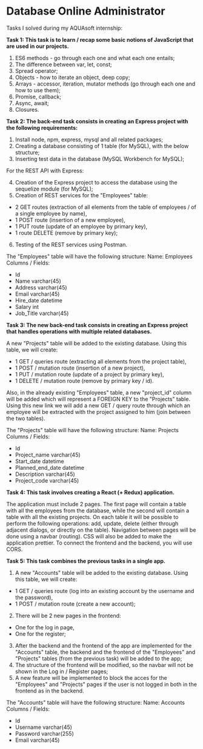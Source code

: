 # Database Online Administrator
Tasks I solved during my AQUAsoft internship:

**Task 1:
This task is to learn / recap some basic notions of JavaScript that are used in our projects.**

1. ES6 methods - go through each one and what each one entails;
2. The difference between var, let, const;
3. Spread operator;
4. Objects - how to iterate an object, deep copy;
5. Arrays - accessor, iteration, mutator methods (go through each one and how to use them);
6. Promise, callback;
7. Async, await;
8. Closures.

**Task 2:
The back-end task consists in creating an Express project with the following requirements:**

1. Install node, npm, express, mysql and all related packages;
2. Creating a database consisting of 1 table (for MySQL), with the below structure;
3. Inserting test data in the database (MySQL Workbench for MySQL);

For the REST API with Express:

4. Creation of the Express project to access the database using the sequelize module (for MySQL);
5. Creation of REST services for the "Employees" table:
* 2 GET routes (extraction of all elements from the table of employees / of a single employee by name),
* 1 POST route (insertion of a new employee),
* 1 PUT route (update of an employee by primary key),
* 1 route DELETE (remove by primary key);

6. Testing of the REST services using Postman.

The "Employees" table will have the following structure:
Name: Employees
Columns / Fields:
* Id
* Name varchar(45)
* Address varchar(45)
* Email varchar(45)
* Hire_date datetime
* Salary int
* Job_Title varchar(45)

**Task 3:
The new back-end task consists in creating an Express project that handles operations with multiple related databases.**

A new "Projects" table will be added to the existing database. Using this table, we will create:
* 1 GET / queries route (extracting all elements from the project table),
* 1 POST / mutation route (insertion of a new project),
* 1 PUT / mutation route (update of a project by primary key),
* 1 DELETE / mutation route (remove by primary key / id).

Also, in the already existing "Employees" table, a new "project_id" column will be added which will represent a FOREIGN KEY to the "Projects" table. Using this new link we will add a new GET / query route through which an employee will be extracted with the project assigned to him (join between the two tables).

The "Projects" table will have the following structure:
Name: Projects
Columns / Fields:
* Id
* Project_name varchar(45)
* Start_date datetime
* Planned_end_date datetime
* Description varchar(45)
* Project_code varchar(45)

**Task 4:
This task involves creating a React (+ Redux) application.**

The application must include 2 pages. The first page will contain a table with all the employees from the database, while the second will contain a table with all the existing projects.
On each table it will be possible to perform the following operations: add, update, delete (either through adjacent dialogs, or directly on the table).
Navigation between pages will be done using a navbar (routing).
CSS will also be added to make the application prettier.
To connect the frontend and the backend, you will use CORS.

**Task 5:
This task combines the previous tasks in a single app.**

1. A new "Accounts" table will be added to the existing database. Using this table, we will create:
* 1 GET / queries route (log into an existing account by the username and the password),
* 1 POST / mutation route (create a new account);

2. There will be 2 new pages in the frontend:
* One for the log in page,
* One for the register;

3. After the backend and the frontend of the app are implemented for the "Accounts" table, the backend and the frontend of the "Employees" and "Projects" tables (from the previous task) will be added to the app;
4. The structure of the frontend will be modified, so the navbar will not be shown in the Log in / Register pages;
5. A new feature will be implemented to block the acces for the "Employees" and "Projects" pages if the user is not logged in both in the frontend as in the backend.

The "Accounts" table will have the following structure:
Name: Accounts
Columns / Fields:
* Id
* Username varchar(45)
* Password varchar(255)
* Email varchar(45)
